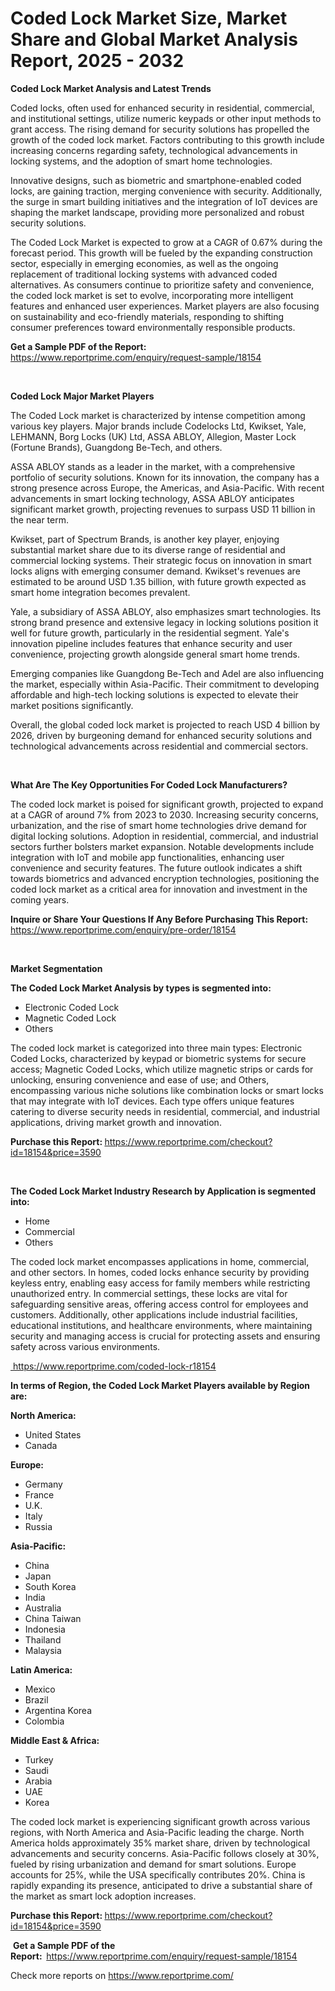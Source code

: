 <p><h1>Coded Lock Market Size, Market Share and Global Market Analysis Report, 2025 - 2032</h1></p><p><strong>Coded Lock Market Analysis and Latest Trends</strong></p>
<p><p>Coded locks, often used for enhanced security in residential, commercial, and institutional settings, utilize numeric keypads or other input methods to grant access. The rising demand for security solutions has propelled the growth of the coded lock market. Factors contributing to this growth include increasing concerns regarding safety, technological advancements in locking systems, and the adoption of smart home technologies. </p><p>Innovative designs, such as biometric and smartphone-enabled coded locks, are gaining traction, merging convenience with security. Additionally, the surge in smart building initiatives and the integration of IoT devices are shaping the market landscape, providing more personalized and robust security solutions. </p><p>The Coded Lock Market is expected to grow at a CAGR of 0.67% during the forecast period. This growth will be fueled by the expanding construction sector, especially in emerging economies, as well as the ongoing replacement of traditional locking systems with advanced coded alternatives. As consumers continue to prioritize safety and convenience, the coded lock market is set to evolve, incorporating more intelligent features and enhanced user experiences. Market players are also focusing on sustainability and eco-friendly materials, responding to shifting consumer preferences toward environmentally responsible products.</p></p>
<p><strong>Get a Sample PDF of the Report:&nbsp;</strong> <a href="https://www.reportprime.com/enquiry/request-sample/18154?utm_campaign=2641&utm_medium=2&utm_source=Github&utm_content=ia&utm_term=18032025&utm_id=coded-lock">https://www.reportprime.com/enquiry/request-sample/18154</a></p>
<p>&nbsp;</p>
<p><strong>Coded Lock Major Market Players</strong></p>
<p><p>The Coded Lock market is characterized by intense competition among various key players. Major brands include Codelocks Ltd, Kwikset, Yale, LEHMANN, Borg Locks (UK) Ltd, ASSA ABLOY, Allegion, Master Lock (Fortune Brands), Guangdong Be-Tech, and others. </p><p>ASSA ABLOY stands as a leader in the market, with a comprehensive portfolio of security solutions. Known for its innovation, the company has a strong presence across Europe, the Americas, and Asia-Pacific. With recent advancements in smart locking technology, ASSA ABLOY anticipates significant market growth, projecting revenues to surpass USD 11 billion in the near term.</p><p>Kwikset, part of Spectrum Brands, is another key player, enjoying substantial market share due to its diverse range of residential and commercial locking systems. Their strategic focus on innovation in smart locks aligns with emerging consumer demand. Kwikset's revenues are estimated to be around USD 1.35 billion, with future growth expected as smart home integration becomes prevalent.</p><p>Yale, a subsidiary of ASSA ABLOY, also emphasizes smart technologies. Its strong brand presence and extensive legacy in locking solutions position it well for future growth, particularly in the residential segment. Yale's innovation pipeline includes features that enhance security and user convenience, projecting growth alongside general smart home trends.</p><p>Emerging companies like Guangdong Be-Tech and Adel are also influencing the market, especially within Asia-Pacific. Their commitment to developing affordable and high-tech locking solutions is expected to elevate their market positions significantly.</p><p>Overall, the global coded lock market is projected to reach USD 4 billion by 2026, driven by burgeoning demand for enhanced security solutions and technological advancements across residential and commercial sectors.</p></p>
<p>&nbsp;</p>
<p><strong>What Are The Key Opportunities For Coded Lock Manufacturers?</strong></p>
<p><p>The coded lock market is poised for significant growth, projected to expand at a CAGR of around 7% from 2023 to 2030. Increasing security concerns, urbanization, and the rise of smart home technologies drive demand for digital locking solutions. Adoption in residential, commercial, and industrial sectors further bolsters market expansion. Notable developments include integration with IoT and mobile app functionalities, enhancing user convenience and security features. The future outlook indicates a shift towards biometrics and advanced encryption technologies, positioning the coded lock market as a critical area for innovation and investment in the coming years.</p></p>
<p><strong>Inquire or Share Your Questions If Any Before Purchasing This Report:</strong> <a href="https://www.reportprime.com/enquiry/pre-order/18154?utm_campaign=2641&utm_medium=2&utm_source=Github&utm_content=ia&utm_term=18032025&utm_id=coded-lock">https://www.reportprime.com/enquiry/pre-order/18154</a></p>
<p>&nbsp;</p>
<p><strong>Market Segmentation</strong></p>
<p><strong>The Coded Lock Market Analysis by types is segmented into:</strong></p>
<p><ul><li>Electronic Coded Lock</li><li>Magnetic Coded Lock</li><li>Others</li></ul></p>
<p><p>The coded lock market is categorized into three main types: Electronic Coded Locks, characterized by keypad or biometric systems for secure access; Magnetic Coded Locks, which utilize magnetic strips or cards for unlocking, ensuring convenience and ease of use; and Others, encompassing various niche solutions like combination locks or smart locks that may integrate with IoT devices. Each type offers unique features catering to diverse security needs in residential, commercial, and industrial applications, driving market growth and innovation.</p></p>
<p><strong>Purchase this Report:&nbsp;</strong><a href="https://www.reportprime.com/checkout?id=18154&price=3590&utm_campaign=2641&utm_medium=2&utm_source=Github&utm_content=ia&utm_term=18032025&utm_id=coded-lock">https://www.reportprime.com/checkout?id=18154&price=3590</a></p>
<p>&nbsp;</p>
<p><strong>The Coded Lock Market Industry Research by Application is segmented into:</strong></p>
<p><ul><li>Home</li><li>Commercial</li><li>Others</li></ul></p>
<p><p>The coded lock market encompasses applications in home, commercial, and other sectors. In homes, coded locks enhance security by providing keyless entry, enabling easy access for family members while restricting unauthorized entry. In commercial settings, these locks are vital for safeguarding sensitive areas, offering access control for employees and customers. Additionally, other applications include industrial facilities, educational institutions, and healthcare environments, where maintaining security and managing access is crucial for protecting assets and ensuring safety across various environments.</p></p>
<p><a href="https://www.reportprime.com/coded-lock-r18154?utm_campaign=2641&utm_medium=2&utm_source=Github&utm_content=ia&utm_term=18032025&utm_id=coded-lock">&nbsp;https://www.reportprime.com/coded-lock-r18154</a></p>
<p><strong>In terms of Region, the Coded Lock Market Players available by Region are:</strong></p>
<p>
    <p> <strong> North America: </strong>
        <ul>
            <li>United States</li>
            <li>Canada</li>
        </ul>
        </p> 
    <p> <strong> Europe: </strong>
        <ul>
            <li>Germany</li>
            <li>France</li>
            <li>U.K.</li>
            <li>Italy</li>
            <li>Russia</li>
        </ul>
        </p> 
    <p> <strong> Asia-Pacific: </strong>
        <ul>
            <li>China</li>
            <li>Japan</li>
            <li>South Korea</li>
            <li>India</li>
            <li>Australia</li>
            <li>China Taiwan</li>
            <li>Indonesia</li>
            <li>Thailand</li>
            <li>Malaysia</li>
        </ul>
        </p> 
    <p> <strong> Latin America: </strong>
        <ul>
            <li>Mexico</li>
            <li>Brazil</li>
            <li>Argentina Korea</li>
            <li>Colombia</li>
        </ul>
        </p> 
    <p> <strong> Middle East & Africa: </strong>
        <ul>
            <li>Turkey</li>
            <li>Saudi</li>
            <li>Arabia</li>
            <li>UAE</li>
            <li>Korea</li>
        </ul>
    </p>
    </p>
<p><p>The coded lock market is experiencing significant growth across various regions, with North America and Asia-Pacific leading the charge. North America holds approximately 35% market share, driven by technological advancements and security concerns. Asia-Pacific follows closely at 30%, fueled by rising urbanization and demand for smart solutions. Europe accounts for 25%, while the USA specifically contributes 20%. China is rapidly expanding its presence, anticipated to drive a substantial share of the market as smart lock adoption increases.</p></p>
<p><strong>Purchase this Report: </strong><a href="https://www.reportprime.com/checkout?id=18154&price=3590&utm_campaign=2641&utm_medium=2&utm_source=Github&utm_content=ia&utm_term=18032025&utm_id=coded-lock">https://www.reportprime.com/checkout?id=18154&price=3590</a></p>
<p>&nbsp;<strong>Get a Sample PDF of the Report:&nbsp;&nbsp;</strong><a href="https://www.reportprime.com/enquiry/request-sample/18154?utm_campaign=2641&utm_medium=2&utm_source=Github&utm_content=ia&utm_term=18032025&utm_id=coded-lock">https://www.reportprime.com/enquiry/request-sample/18154</a></p>
<p><strong></strong></p>
<p>Check more reports on <a href="https://www.reportprime.com/?utm_campaign=2641&utm_medium=2&utm_source=Github&utm_content=ia&utm_term=18032025&utm_id=coded-lock">https://www.reportprime.com/</a></p>